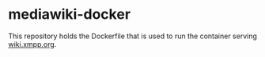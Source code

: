 # mediawiki-docker

This repository holds the Dockerfile that is used to run the container serving [wiki.xmpp.org](https://wiki.xmpp.org).
